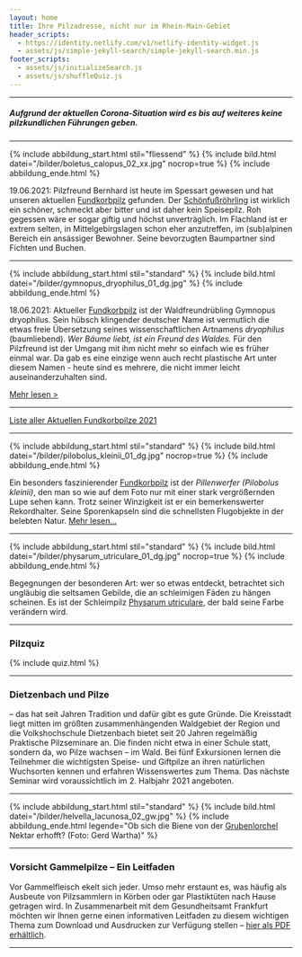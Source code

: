 ```yaml
---
layout: home
title: Ihre Pilzadresse, nicht nur im Rhein-Main-Gebiet
header_scripts:
  - https://identity.netlify.com/v1/netlify-identity-widget.js
  - assets/js/simple-jekyll-search/simple-jekyll-search.min.js
footer_scripts:
  - assets/js/initializeSearch.js
  - assets/js/shuffleQuiz.js
---
```

- - -

##### Aufgrund der aktuellen Corona-Situation wird es bis auf weiteres keine pilzkundlichen Führungen geben.

- - -



{% include abbildung_start.html stil="fliessend" %}
{% include bild.html datei="/bilder/boletus_calopus_02_xx.jpg" nocrop=true %}
{% include abbildung_ende.html %}

19.06.2021: Pilzfreund Bernhard ist heute im Spessart gewesen und hat unseren aktuellen [Fundkorbpilz](AA "Glossar-") gefunden. Der [Schönfußröhrling](/pilze/boletus-calopus-schönfußröhrling) ist wirklich ein schöner, schmeckt aber bitter und ist daher kein Speisepilz. Roh gegessen wäre er sogar giftig und höchst unverträglich. Im Flachland ist er extrem selten, in Mittelgebirgslagen schon eher anzutreffen, im (sub)alpinen Bereich ein ansässiger Bewohner. Seine bevorzugten Baumpartner sind Fichten und Buchen.

<div style="clear:  both"></div>

- - -

{% include abbildung_start.html stil="standard" %}
{% include bild.html datei="/bilder/gymnopus_dryophilus_01_dg.jpg" %}
{% include abbildung_ende.html %}

18.06.2021: Aktueller [Fundkorbpilz](AA "Glossar-") ist der Waldfreundrübling Gymnopus dryophilus. Sein hübsch klingender deutscher Name ist vermutlich die etwas freie Übersetzung seines wissenschaftlichen Artnamens *dryophilus* (baumliebend). *Wer Bäume liebt, ist ein Freund des Waldes.* Für den Pilzfreund ist der Umgang mit ihm nicht mehr so einfach wie es früher einmal war. Da gab es eine einzige wenn auch recht plastische Art unter diesem Namen - heute sind es mehrere, die nicht immer leicht auseinanderzuhalten sind. 

[Mehr lesen >](/pilze/gymnopus-dryophilus-waldfreundrübling)  

- - -

[Liste aller Aktuellen Fundkorbpilze 2021](/artikel/liste-aller-aktuellen-fundkorbpilze-2021.html)

- - -

{% include abbildung_start.html stil="standard" %}
{% include bild.html datei="/bilder/pilobolus_kleinii_01_dg.jpg" nocrop=true %}
{% include abbildung_ende.html %}

Ein besonders faszinierender [Fundkorbpilz](AA "Glossar-") ist der *Pillenwerfer (Pilobolus kleinii)*, den man so wie auf dem Foto nur mit einer stark vergrößernden Lupe sehen kann. Trotz seiner Winzigkeit ist er ein bemerkenswerter Rekordhalter. Seine Sporenkapseln sind die schnellsten Flugobjekte in der belebten Natur. [Mehr lesen...](/pilze/pilobolus-kleinii-pillenwerfer)

- - -

{% include abbildung_start.html stil="standard" %}
{% include bild.html datei="/bilder/physarum_utriculare_01_dg.jpg" nocrop=true %}
{% include abbildung_ende.html %}

Begegnungen der besonderen Art: wer so etwas entdeckt, betrachtet sich ungläubig die seltsamen Gebilde, die an schleimigen Fäden zu hängen scheinen. Es ist der Schleimpilz [Physarum utriculare](/pilze/physarum-utriculare-fadenfruchtschleimpilz), der bald seine Farbe verändern wird.

- - -

### Pilzquiz

{% include quiz.html %}

- - -

### Dietzenbach und Pilze

– das hat seit Jahren Tradition und dafür gibt es gute Gründe. Die Kreisstadt liegt mitten im größten zusammenhängenden Waldgebiet der Region und die Volkshochschule Dietzenbach bietet seit 20 Jahren regelmäßig Praktische Pilzseminare an. Die finden nicht etwa in einer Schule statt, sondern da, wo Pilze wachsen – im Wald. Bei fünf Exkursionen lernen die Teilnehmer die wichtigsten Speise- und Giftpilze an ihren natürlichen Wuchsorten kennen und erfahren Wissenswertes zum Thema. Das nächste Seminar wird voraussichtlich im 2. Halbjahr 2021 angeboten.

- - -

{% include abbildung_start.html stil="standard" %}
{% include bild.html datei="/bilder/helvella_lacunosa_02_gw.jpg" %}
{% include abbildung_ende.html legende="Ob sich die Biene von der <a href='/pilze/helvella-lacunosa-grubenlorchel'>Grubenlorchel</a> Nektar erhofft?  (Foto: Gerd Wartha)" %}

- - -

### Vorsicht Gammelpilze – Ein Leitfaden

Vor Gammelfleisch ekelt sich jeder. Umso mehr erstaunt es, was häufig als Ausbeute von Pilzsammlern in Körben oder gar Plastiktüten nach Hause getragen wird. In Zusammenarbeit mit dem Gesundheitsamt Frankfurt möchten wir Ihnen gerne einen informativen Leitfaden zu diesem wichtigen Thema zum Download und Ausdrucken zur Verfügung stellen – [hier als PDF erhältlich](/assets/docs/Fundkorb.de-Gammelpilze.pdf).

- - -